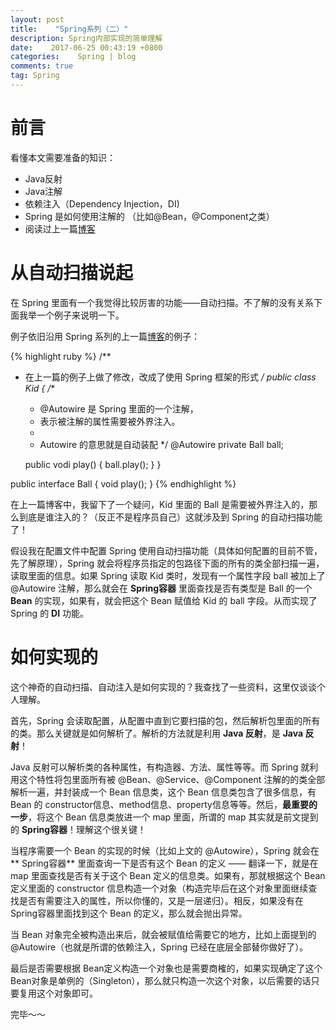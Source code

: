 ```yaml
---
layout: post
title:    "Spring系列（二）"
description: Spring内部实现的简单理解
date:    2017-06-25 00:43:19 +0800
categories:    Spring | blog
comments: true
tag: Spring
---
```


前言
==

看懂本文需要准备的知识：
* Java反射
* Java注解
* 依赖注入（Dependency Injection，DI)
* Spring 是如何使用注解的 （比如@Bean，@Component之类）
* 阅读过上一篇[博客](https://stormphoenix.github.io/2017/06/24/Spring系列-一-初识Spring/)

从自动扫描说起
==

在 Spring 里面有一个我觉得比较厉害的功能——自动扫描。不了解的没有关系下面我举一个例子来说明一下。

例子依旧沿用 Spring 系列的上一篇[博客](https://stormphoenix.github.io/2017/06/24/Spring系列-一-初识Spring/)的例子：

{% highlight ruby %}
/**
* 在上一篇的例子上做了修改，改成了使用 Spring 框架的形式
*/
public class Kid {
	/**
	* @Autowire 是 Spring 里面的一个注解，
	* 表示被注解的属性需要被外界注入。
	*
	* Autowire 的意思就是自动装配
	*/
	@Autowire
    private Ball ball;

	public vodi play() {
		ball.play();
	}
}

public interface Ball {
	void play();
}
{% endhighlight %}

在上一篇博客中，我留下了一个疑问，Kid 里面的 Ball 是需要被外界注入的，那么到底是谁注入的？（反正不是程序员自己）这就涉及到 Spring 的自动扫描功能了！

假设我在配置文件中配置 Spring 使用自动扫描功能（具体如何配置的目前不管，先了解原理），Spring 就会将程序员指定的包路径下面的所有的类全部扫描一遍，读取里面的信息。如果 Spring 读取 Kid 类时，发现有一个属性字段 ball 被加上了 @Autowire 注解，那么就会在 **Spring容器** 里面查找是否有类型是 Ball 的一个 **Bean** 的实现，如果有，就会把这个 Bean 赋值给 Kid 的 ball 字段。从而实现了 Spring 的 **DI** 功能。

如何实现的
==
这个神奇的自动扫描、自动注入是如何实现的？我查找了一些资料，这里仅谈谈个人理解。

首先，Spring 会读取配置，从配置中直到它要扫描的包，然后解析包里面的所有的类。那么关键就是如何解析了。解析的方法就是利用 **Java 反射**，是 **Java 反射**！

Java 反射可以解析类的各种属性，有构造器、方法、属性等等。而 Spring 就利用这个特性将包里面所有被 @Bean、@Service、@Component 注解的的类全部解析一遍，并封装成一个 Bean 信息类，这个 Bean 信息类包含了很多信息，有 Bean 的 constructor信息、method信息、property信息等等。然后，**最重要的一步**，将这个 Bean 信息类放进一个 map 里面，所谓的 map 其实就是前文提到的 **Spring容器**！理解这个很关键！

当程序需要一个 Bean 的实现的时候（比如上文的 @Autowire），Spring 就会在 ** Spring容器** 里面查询一下是否有这个 Bean 的定义 —— 翻译一下，就是在 map 里面查找是否有关于这个 Bean 定义的信息类。如果有，那就根据这个 Bean定义里面的 constructor 信息构造一个对象（构造完毕后在这个对象里面继续查找是否有需要注入的属性，所以你懂的，又是一层递归）。相反，如果没有在 Spring容器里面找到这个 Bean 的定义，那么就会抛出异常。

当 Bean 对象完全被构造出来后，就会被赋值给需要它的地方，比如上面提到的 @Autowire（也就是所谓的依赖注入，Spring 已经在底层全部替你做好了）。

最后是否需要根据 Bean定义构造一个对象也是需要商榷的，如果实现确定了这个 Bean对象是单例的（Singleton），那么就只构造一次这个对象，以后需要的话只要复用这个对象即可。

完毕～～
